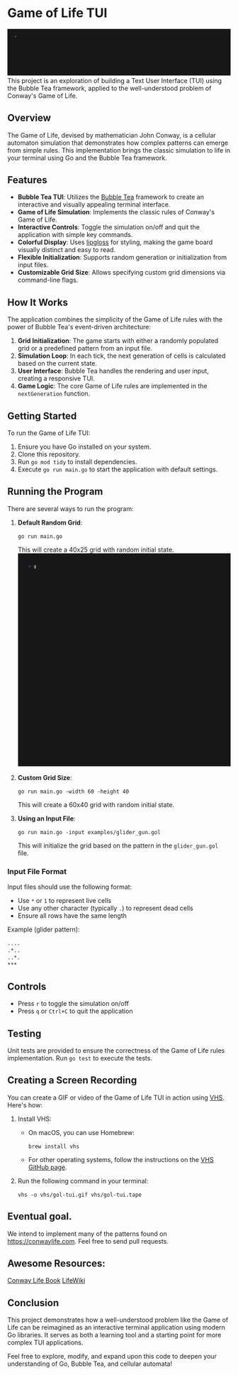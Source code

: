 # Game of Life TUI
![Game of Life TUI Demo](vhs/gol-logo.gif)
This project is an exploration of building a Text User Interface (TUI) using the Bubble Tea framework, applied to the well-understood problem of Conway's Game of Life.

## Overview

The Game of Life, devised by mathematician John Conway, is a cellular automaton simulation that demonstrates how complex patterns can emerge from simple rules. This implementation brings the classic simulation to life in your terminal using Go and the Bubble Tea framework.

## Features

- **Bubble Tea TUI**: Utilizes the [Bubble Tea](https://github.com/charmbracelet/bubbletea) framework to create an interactive and visually appealing terminal interface.
- **Game of Life Simulation**: Implements the classic rules of Conway's Game of Life.
- **Interactive Controls**: Toggle the simulation on/off and quit the application with simple key commands.
- **Colorful Display**: Uses [lipgloss](https://github.com/charmbracelet/lipgloss) for styling, making the game board visually distinct and easy to read.
- **Flexible Initialization**: Supports random generation or initialization from input files.
- **Customizable Grid Size**: Allows specifying custom grid dimensions via command-line flags.

## How It Works

The application combines the simplicity of the Game of Life rules with the power of Bubble Tea's event-driven architecture:

1. **Grid Initialization**: The game starts with either a randomly populated grid or a predefined pattern from an input file.
2. **Simulation Loop**: In each tick, the next generation of cells is calculated based on the current state.
3. **User Interface**: Bubble Tea handles the rendering and user input, creating a responsive TUI.
4. **Game Logic**: The core Game of Life rules are implemented in the `nextGeneration` function.

## Getting Started

To run the Game of Life TUI:

1. Ensure you have Go installed on your system.
2. Clone this repository.
3. Run `go mod tidy` to install dependencies.
4. Execute `go run main.go` to start the application with default settings.

## Running the Program

There are several ways to run the program:

1. **Default Random Grid**:
   ```
   go run main.go
   ```
   This will create a 40x25 grid with random initial state.
   ![Game of Life TUI Demo](vhs/gol-tui.gif)

2. **Custom Grid Size**:
   ```
   go run main.go -width 60 -height 40
   ```
   This will create a 60x40 grid with random initial state.

3. **Using an Input File**:
   ```
   go run main.go -input examples/glider_gun.gol
   ```
   This will initialize the grid based on the pattern in the `glider_gun.gol` file.

### Input File Format

Input files should use the following format:
- Use `*` or `1` to represent live cells
- Use any other character (typically `.`) to represent dead cells
- Ensure all rows have the same length

Example (glider pattern):
```
....
.*..
..*.
***
```

## Controls

- Press `r` to toggle the simulation on/off
- Press `q` or `Ctrl+C` to quit the application

## Testing

Unit tests are provided to ensure the correctness of the Game of Life rules implementation. Run `go test` to execute the tests.

## Creating a Screen Recording

You can create a GIF or video of the Game of Life TUI in action using [VHS](https://github.com/charmbracelet/vhs). Here's how:

1. Install VHS:
   - On macOS, you can use Homebrew:
     ```
     brew install vhs
     ```
   - For other operating systems, follow the instructions on the [VHS GitHub page](https://github.com/charmbracelet/vhs).

2. Run the following command in your terminal:
   ```
   vhs -o vhs/gol-tui.gif vhs/gol-tui.tape
   ```

## Eventual goal.
We intend to implement many of the patterns found on https://conwaylife.com.
Feel free to send pull requests.

## Awesome Resources:
[Conway Life Book](https://conwaylife.com/book)
[LifeWiki](https://conwaylife.com/wiki)

## Conclusion

This project demonstrates how a well-understood problem like the Game of Life can be reimagined as an interactive terminal application using modern Go libraries. It serves as both a learning tool and a starting point for more complex TUI applications.

Feel free to explore, modify, and expand upon this code to deepen your understanding of Go, Bubble Tea, and cellular automata!
